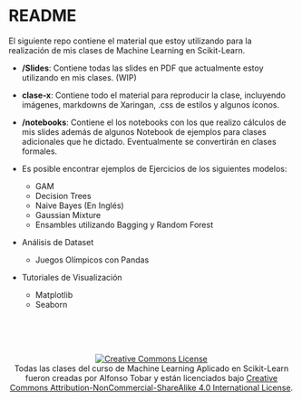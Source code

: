 # README

El siguiente repo contiene el material que estoy utilizando para la realización de mis clases de Machine Learning en Scikit-Learn.

* **/Slides**: Contiene todas las slides en PDF que actualmente estoy utilizando en mis clases. (WIP)
* **clase-x**: Contiene todo el material para reproducir la clase, incluyendo imágenes, markdowns de Xaringan, .css de estilos y algunos íconos.

* **/notebooks**: Contiene el los notebooks con los que realizo cálculos de mis slides además de algunos Notebook de ejemplos para clases adicionales que he dictado. Eventualmente se convertirán en clases formales.

* Es posible encontrar ejemplos de Ejercicios de los siguientes modelos:
  * GAM
  * Decision Trees
  * Naive Bayes (En Inglés)
  * Gaussian Mixture
  * Ensambles utilizando Bagging y Random Forest


* Análisis de Dataset
  * Juegos Olímpicos con Pandas
  
* Tutoriales de Visualización
  * Matplotlib
  * Seaborn





<br>
<br>
<br>
<center>

<a rel="license" href="http://creativecommons.org/licenses/by-nc-sa/4.0/"><img alt="Creative Commons License" style="border-width:0" src="https://i.creativecommons.org/l/by-nc-sa/4.0/88x31.png" /></a><br /><span xmlns:dct="http://purl.org/dc/terms/" data-property="dct:title">Todas las clases del curso de Machine Learning Aplicado en Scikit-Learn</span> fueron creadas por
<span xmlns:cc="http://creativecommons.org/ns#" data-property="cc:attributionName">Alfonso
Tobar</span> y están licenciados bajo <a rel="license" href="http://creativecommons.org/licenses/by-nc-sa/4.0/">Creative
Commons Attribution-NonCommercial-ShareAlike 4.0 International
License</a>.

</center>